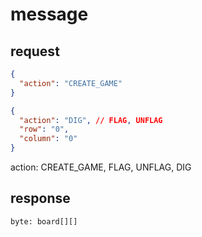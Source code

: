 # message

## request

```json
{
  "action": "CREATE_GAME"
}
```

```json
{
  "action": "DIG", // FLAG, UNFLAG
  "row": "0",
  "column": "0"
}
```

action: CREATE_GAME, FLAG, UNFLAG, DIG

## response

```
byte: board[][]

```

